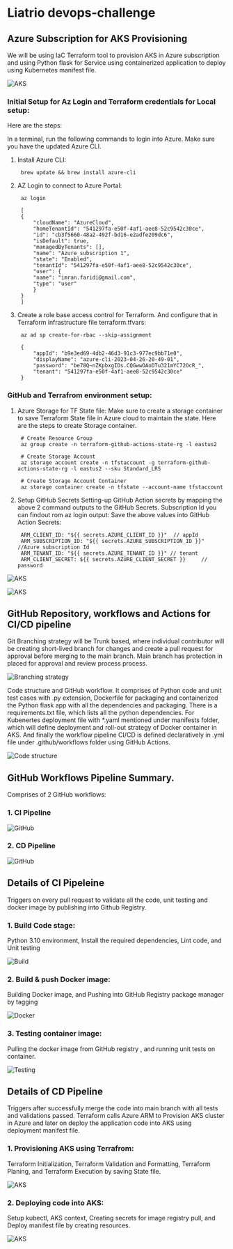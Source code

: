 # Liatrio devops-challenge

## Azure Subscription for AKS Provisioning

We will be using IaC Terraform tool to provision AKS in Azure subscription and using Python flask for Service using containerized application to deploy using Kubernetes manifest file.

![AKS](images/AKS.jpg?raw=true "GitHub-workflows")    

### Initial Setup for Az Login and Terraform credentials for Local setup:

Here are the steps:

In a terminal, run the following commands to login into Azure. Make sure you have the updated Azure CLI.

1. Install Azure CLI:

        brew update && brew install azure-cli

2. AZ Login to connect to Azure Portal:

        az login

        [
        {
            "cloudName": "AzureCloud",
            "homeTenantId": "541297fa-e50f-4af1-aee8-52c9542c30ce",
            "id": "cb3f5660-48a2-492f-bd16-e2adfe209dc6",
            "isDefault": true,
            "managedByTenants": [],
            "name": "Azure subscription 1",
            "state": "Enabled",
            "tenantId": "541297fa-e50f-4af1-aee8-52c9542c30ce",
            "user": {
            "name": "imran.faridi@gmail.com",
            "type": "user"
            }
        }
        ]

3. Create a role base access control for Terraform. And configure that in Terraform infrastructure file terraform.tfvars:

        az ad sp create-for-rbac --skip-assignment

        {
            "appId": "b9e3ed69-4db2-46d3-91c3-977ec9bb71e0",
            "displayName": "azure-cli-2023-04-26-20-49-01",
            "password": "be78Q~nZKpbxgIDs.CQGwwOAoDTu321mYC72OcR_",
            "tenant": "541297fa-e50f-4af1-aee8-52c9542c30ce"
        }

### GitHub and Terrafrom environment setup:


1. Azure Storage for TF State file: 
Make sure to create a storage container to save Terraform State file in Azure cloud to maintain the state. Here are the steps to create Storage container.

        # Create Resource Group
        az group create -n terraform-github-actions-state-rg -l eastus2

        # Create Storage Account
        az storage account create -n tfstaccount -g terraform-github-actions-state-rg -l eastus2 --sku Standard_LRS

        # Create Storage Account Container
        az storage container create -n tfstate --account-name tfstaccount


2. Setup GitHub Secrets
Setting-up GitHub Action secrets by mapping the above 2 command outputs to the GitHub Secrets. Subscription Id you can findout rom az login output:
Save the above values into GitHub Action Secrets:

        ARM_CLIENT_ID: "${{ secrets.AZURE_CLIENT_ID }}"  // appId
        ARM_SUBSCRIPTION_ID: "${{ secrets.AZURE_SUBSCRIPTION_ID }}" //Azure subscription Id
        ARM_TENANT_ID: "${{ secrets.AZURE_TENANT_ID }}" // tenant
        ARM_CLIENT_SECRET: ${{ secrets.AZURE_CLIENT_SECRET }}     // password

![AKS](images/GitHub-secrets.png?raw=true "Secrets") 

![AKS](images/secrets.png?raw=true "Secrets")  


## GitHub Repository, workflows and Actions for CI/CD pipeline

Git Branching strategy will be Trunk based, where individual contributor will be creating short-lived branch for changes and create a pull request for approval before merging to the main branch. Main branch has protection in placed for approval and review process process.

![Branching strategy](images/trunk-based.jpg#center)

Code structure and GitHub workflow. It comprises of Python code and unit test cases with .py extension, Dockerfile for packaging and containerized the Python flask app with all the dependencies and packaging. There is a requirements.txt file, which lists all the python dependencies. For Kubenertes deployment file with *.yaml mentioned under manifests folder, which will define deployment and roll-out strategy of Docker container in AKS. And finally the workflow pipeline CI/CD is defined declaratively in .yml file under .github/workflows folder using GitHub Actions.

![Code structure](images/code-structure.png?raw=true "code")

## GitHub Workflows Pipeline Summary. 

Comprises of 2 GitHub workflows:

### 1. CI Pipeline

![GitHub](images/CI-pipeline.png?raw=true "CI-pipeline")

### 2. CD Pipeline

![GitHub](images/CD-pipeline.png?raw=true "Deploy-pipeline")


## Details of CI Pipeleine

Triggers on every pull request to validate all the code, unit testing and docker image by publishing into Github Registry.

### 1. Build Code stage: 
Python 3.10 environment, Install the required dependencies, Lint code, and Unit testing

![Build](images/buid-stage.png?raw=true "build code")

### 2. Build & push Docker image: 
Building Docker image, and Pushing into GitHub Registry package manager by tagging

![Docker](images/image-build.png?raw=true "build image")

### 3. Testing container image: 
Pulling the docker image from GitHub registry , and running unit tests on container.

![Testing](images/test-image.png?raw=true "testing image")

## Details of CD Pipeline

Triggers after successfully merge the code into main branch with all tests and validations passed. Terraform calls Azure ARM to Provision AKS cluster in Azure and later on deploy the application code into AKS using deployment manifest file.

### 1. Provisioning AKS using Terrafrom:  
Terraform Initialization, Terraform Validation and Formatting, Terraform Planing, and Terraform Execution by saving State file.   

![AKS](images/Infrastructure-pipeline.png?raw=true "Secrets")  

### 2. Deploying code into AKS: 
Setup kubectl, AKS context, Creating secrets for image registry pull, and Deploy manifest file by creating resources.    
      
![AKS](images/Deploy-pipeline.png?raw=true "Secrets") 


